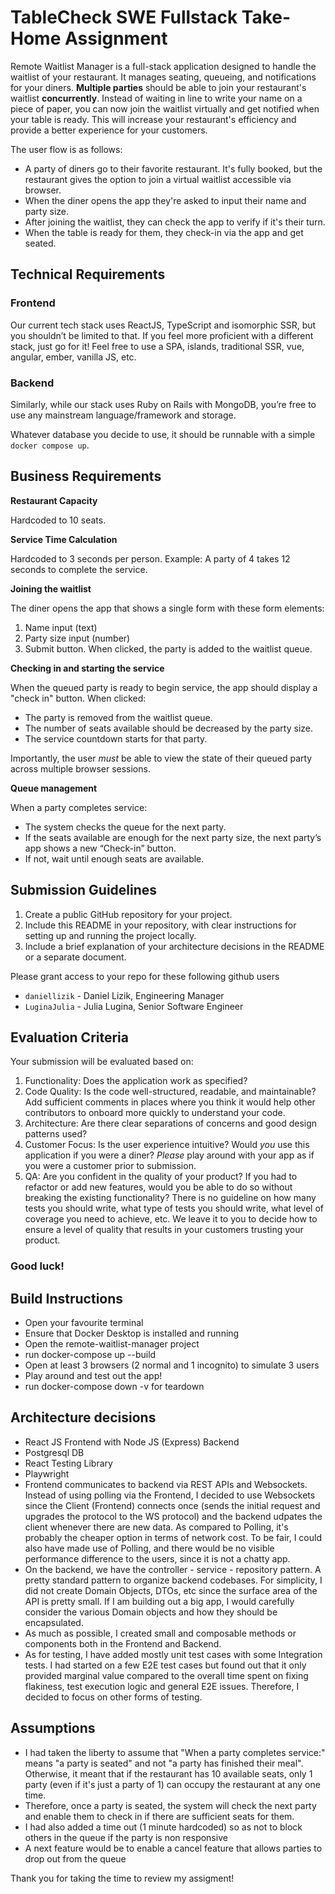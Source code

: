# TableCheck SWE Fullstack Take-Home Assignment

Remote Waitlist Manager is a full-stack application designed to handle the waitlist of your restaurant. It manages seating, queueing, and notifications for your diners. **Multiple parties** should be able to join your restaurant's waitlist **concurrently**. Instead of waiting in line to write your name on a piece of paper, you can now join the waitlist virtually and get notified when your table is ready. This will increase your restaurant's efficiency and provide a better experience for your customers.

The user flow is as follows:

- A party of diners go to their favorite restaurant. It's fully booked, but the restaurant gives the option to join a virtual waitlist accessible via browser.
- When the diner opens the app they're asked to input their name and party size.
- After joining the waitlist, they can check the app to verify if it's their turn.
- When the table is ready for them, they check-in via the app and get seated.

## Technical Requirements

### Frontend

Our current tech stack uses ReactJS, TypeScript and isomorphic SSR, but you shouldn’t be limited to that. If you feel more proficient with a different stack, just go for it! Feel free to use a SPA, islands, traditional SSR, vue, angular, ember, vanilla JS, etc.

### Backend

Similarly, while our stack uses Ruby on Rails with MongoDB, you’re free to use any mainstream language/framework and storage.

Whatever database you decide to use, it should be runnable with a simple `docker compose up`.

## Business Requirements

**Restaurant Capacity**

Hardcoded to 10 seats.

**Service Time Calculation**

Hardcoded to 3 seconds per person. Example: A party of 4 takes 12 seconds to complete the service.

**Joining the waitlist**

The diner opens the app that shows a single form with these form elements:

1. Name input (text)
2. Party size input (number)
3. Submit button. When clicked, the party is added to the waitlist queue.

**Checking in and starting the service**

When the queued party is ready to begin service, the app should display a "check in" button. When clicked:

- The party is removed from the waitlist queue.
- The number of seats available should be decreased by the party size.
- The service countdown starts for that party.

Importantly, the user _must_ be able to view the state of their queued party across multiple browser sessions.

**Queue management**

When a party completes service:

- The system checks the queue for the next party.
- If the seats available are enough for the next party size, the next party’s app shows a new “Check-in” button.
- If not, wait until enough seats are available.

## Submission Guidelines

1. Create a public GitHub repository for your project.
2. Include this README in your repository, with clear instructions for setting up and running the project locally.
3. Include a brief explanation of your architecture decisions in the README or a separate document.

Please grant access to your repo for these following github users

- `daniellizik` - Daniel Lizik, Engineering Manager
- `LuginaJulia` - Julia Lugina, Senior Software Engineer

## Evaluation Criteria

Your submission will be evaluated based on:

1. Functionality: Does the application work as specified?
2. Code Quality: Is the code well-structured, readable, and maintainable? Add sufficient comments in places where you think it would help other contributors to onboard more quickly to understand your code.
3. Architecture: Are there clear separations of concerns and good design patterns used?
4. Customer Focus: Is the user experience intuitive? Would _you_ use this application if you were a diner? _Please_ play around with your app as if you were a customer prior to submission.
5. QA: Are you confident in the quality of your product? If you had to refactor or add new features, would you be able to do so without breaking the existing functionality? There is no guideline on how many tests you should write, what type of tests you should write, what level of coverage you need to achieve, etc. We leave it to you to decide how to ensure a level of quality that results in your customers trusting your product.

### Good luck!

## Build Instructions

- Open your favourite terminal
- Ensure that Docker Desktop is installed and running
- Open the remote-waitlist-manager project
- run docker-compose up --build
- Open at least 3 browsers (2 normal and 1 incognito) to simulate 3 users
- Play around and test out the app!
- run docker-compose down -v for teardown

## Architecture decisions

- React JS Frontend with Node JS (Express) Backend
- Postgresql DB
- React Testing Library
- Playwright
- Frontend communicates to backend via REST APIs and Websockets. Instead of using polling via the Frontend, I decided to use Websockets since the Client (Frontend) connects once (sends the initial request and upgrades the protocol to the WS protocol) and the backend udpates the client whenever there are new data. As compared to Polling, it's probably the cheaper option in terms of network cost. To be fair, I could also have made use of Polling, and there would be no visible performance difference to the users, since it is not a chatty app.
- On the backend, we have the controller - service - repository pattern. A pretty standard pattern to organize backend codebases. For simplicity, I did not create Domain Objects, DTOs, etc since the surface area of the API is pretty small. If I am building out a big app, I would carefully consider the various Domain objects and how they should be encapsulated.
- As much as possible, I created small and composable methods or components both in the Frontend and Backend.
- As for testing, I have added mostly unit test cases with some Integration tests. I had started on a few E2E test cases but found out that it only provided marginal value compared to the overall time spent on fixing flakiness, test execution logic and general E2E issues. Therefore, I decided to focus on other forms of testing.

## Assumptions

- I had taken the liberty to assume that "When a party completes service:" means "a party is seated" and not "a party has finished their meal". Otherwise, it meant that if the restaurant has 10 available seats, only 1 party (even if it's just a party of 1) can occupy the restaurant at any one time.
- Therefore, once a party is seated, the system will check the next party and enable them to check in if there are sufficient seats for them.
- I had also added a time out (1 minute hardcoded) so as not to block others in the queue if the party is non responsive
- A next feature would be to enable a cancel feature that allows parties to drop out from the queue

Thank you for taking the time to review my assigment!
